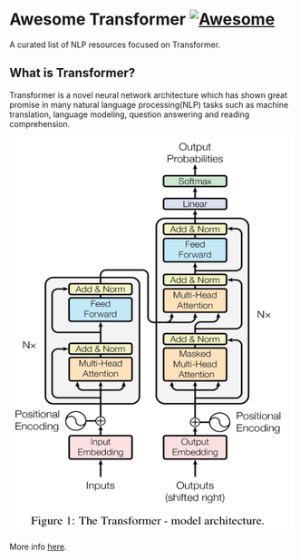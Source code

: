 # Awesome Transformer [![Awesome](https://cdn.rawgit.com/sindresorhus/awesome/d7305f38d29fed78fa85652e3a63e154dd8e8829/media/badge.svg)](https://github.com/sindresorhus/awesome)

A curated list of NLP resources focused on Transformer.

## What is Transformer?

Transformer is a novel neural network architecture which has shown great promise in many natural language processing(NLP) tasks such as machine translation, language modeling, question answering and reading comprehension. 


 <img src="https://github.com/basicv8vc/awesome-transformer/blob/master/imgs/transformer.png" width = "500" height = "700" alt="The Transformer - model architecture " align=center />


More info [here](https://arxiv.org/pdf/1706.03762.pdf).
